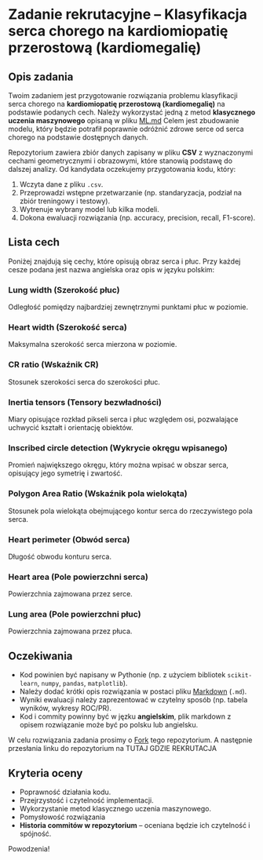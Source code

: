 # Zadanie rekrutacyjne – Klasyfikacja serca chorego na kardiomiopatię przerostową (kardiomegalię)

## Opis zadania

Twoim zadaniem jest przygotowanie rozwiązania problemu klasyfikacji serca chorego na **kardiomiopatię przerostową (kardiomegalię)** na podstawie podanych cech. Należy wykorzystać jedną z metod **klasycznego uczenia maszynowego** opisaną w pliku [ML.md](ML.md)  Celem jest zbudowanie modelu, który będzie potrafił poprawnie odróżnić zdrowe serce od serca chorego na podstawie dostępnych danych.

Repozytorium zawiera zbiór danych zapisany w pliku **CSV** z wyznaczonymi cechami geometrycznymi i obrazowymi, które stanowią podstawę do dalszej analizy. Od kandydata oczekujemy przygotowania kodu, który:

1. Wczyta dane z pliku `.csv`.
2. Przeprowadzi wstępne przetwarzanie (np. standaryzacja, podział na zbiór treningowy i testowy).
3. Wytrenuje wybrany model lub kilka modeli.
4. Dokona ewaluacji rozwiązania (np. accuracy, precision, recall, F1-score).




## Lista cech
Poniżej znajdują się cechy, które opisują obraz serca i płuc. Przy każdej cesze podana jest nazwa angielska oraz opis w języku polskim:

### Lung width (Szerokość płuc)
Odległość pomiędzy najbardziej zewnętrznymi punktami płuc w poziomie.

### Heart width (Szerokość serca)
Maksymalna szerokość serca mierzona w poziomie.

### CR ratio (Wskaźnik CR)
Stosunek szerokości serca do szerokości płuc.

### Inertia tensors (Tensory bezwładności)
Miary opisujące rozkład pikseli serca i płuc względem osi, pozwalające uchwycić kształt i orientację obiektów.

### Inscribed circle detection (Wykrycie okręgu wpisanego)
Promień największego okręgu, który można wpisać w obszar serca, opisujący jego symetrię i zwartość.

### Polygon Area Ratio (Wskaźnik pola wielokąta)
Stosunek pola wielokąta obejmującego kontur serca do rzeczywistego pola serca.

### Heart perimeter (Obwód serca)
Długość obwodu konturu serca.

### Heart area (Pole powierzchni serca)
Powierzchnia zajmowana przez serce.

### Lung area (Pole powierzchni płuc)
Powierzchnia zajmowana przez płuca.

## Oczekiwania
* Kod powinien być napisany w Pythonie (np. z użyciem bibliotek `scikit-learn`, `numpy`, `pandas`, `matplotlib`).
* Należy dodać krótki opis rozwiązania w postaci pliku [Markdown](https://www.markdownguide.org/) (`.md`).
* Wyniki ewaluacji należy zaprezentować w czytelny sposób (np. tabela wyników, wykresy ROC/PR).
* Kod i commity powinny być w jęzku **angielskim**, plik markdown z opisem rozwiązanie może być po polsku lub angielsku.

W celu rozwiązania zadania prosimy o [Fork](https://docs.github.com/en/pull-requests/collaborating-with-pull-requests/working-with-forks/fork-a-repo) tego repozytorium. A następnie przesłania linku do repozytorium na TUTAJ GDZIE REKRUTACJA
## Kryteria oceny

* Poprawność działania kodu.
* Przejrzystość i czytelność implementacji.
* Wykorzystanie metod klasycznego uczenia maszynowego.
* Pomysłowość rozwiązania
* **Historia commitów w repozytorium** – oceniana będzie ich czytelność i spójność.

Powodzenia!
